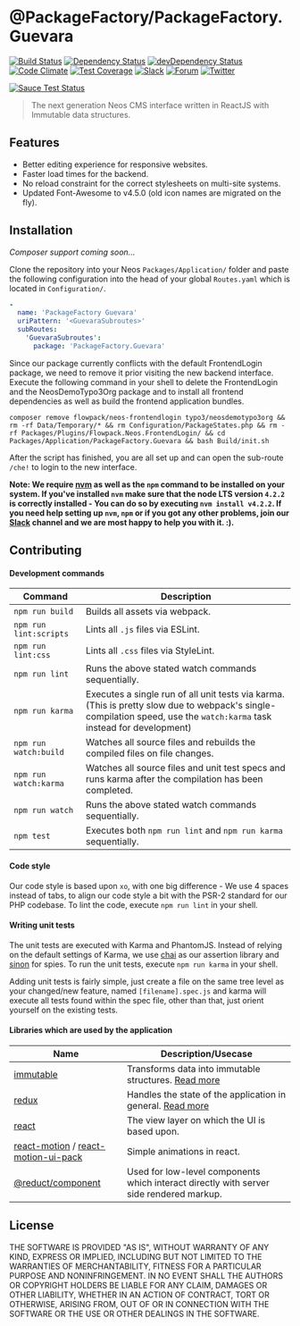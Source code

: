 # @PackageFactory/PackageFactory.Guevara
[![Build Status](https://travis-ci.org/PackageFactory/PackageFactory.Guevara.svg?branch=master)](https://travis-ci.org/PackageFactory/PackageFactory.Guevara) [![Dependency Status](https://david-dm.org/PackageFactory/PackageFactory.Guevara.svg)](https://david-dm.org/PackageFactory/PackageFactory.Guevara) [![devDependency Status](https://david-dm.org/PackageFactory/PackageFactory.Guevara/dev-status.svg)](https://david-dm.org/PackageFactory/PackageFactory.Guevara#info=devDependencies&view=table)
[![Code Climate](https://codeclimate.com/github/PackageFactory/PackageFactory.Guevara/badges/gpa.svg)](https://codeclimate.com/github/PackageFactory/PackageFactory.Guevara)
[![Test Coverage](https://codeclimate.com/github/PackageFactory/PackageFactory.Guevara/badges/coverage.svg)](https://codeclimate.com/github/PackageFactory/PackageFactory.Guevara/coverage) [![Slack](http://slack.neos.io/badge.svg)](http://slack.neos.io) [![Forum](https://img.shields.io/badge/forum-Discourse-39c6ff.svg)](https://discuss.neos.io/) [![Twitter](https://img.shields.io/twitter/follow/neoscms.svg?style=social)](https://twitter.com/NeosCMS)

[![Sauce Test Status](https://saucelabs.com/browser-matrix/inkdpixels.svg)](https://saucelabs.com/u/inkdpixels)

> The next generation Neos CMS interface written in ReactJS with Immutable data structures.


## Features
* Better editing experience for responsive websites.
* Faster load times for the backend.
* No reload constraint for the correct stylesheets on multi-site systems.
* Updated Font-Awesome to v4.5.0 (old icon names are migrated on the fly).


## Installation
*Composer support coming soon...*

Clone the repository into your Neos `Packages/Application/` folder and paste the following configuration into the head of your global `Routes.yaml` which is located in `Configuration/`.
```yaml
-
  name: 'PackageFactory Guevara'
  uriPattern: '<GuevaraSubroutes>'
  subRoutes:
    'GuevaraSubroutes':
      package: 'PackageFactory.Guevara'
```

Since our package currently conflicts with the default FrontendLogin package, we need to remove it prior visiting the new backend interface.
Execute the following command in your shell to delete the FrontendLogin and the NeosDemoTypo3Org package and to install all frontend dependencies as well as build the frontend application bundles.
```
composer remove flowpack/neos-frontendlogin typo3/neosdemotypo3org && rm -rf Data/Temporary/* && rm Configuration/PackageStates.php && rm -rf Packages/Plugins/Flowpack.Neos.FrontendLogin/ && cd Packages/Application/PackageFactory.Guevara && bash Build/init.sh
```

After the script has finished, you are all set up and can open the sub-route `/che!` to login to the new interface.

__Note: We require [nvm](https://github.com/creationix/nvm#install-script) as well as the `npm` command to be installed on your system.
If you've installed `nvm` make sure that the node LTS version `4.2.2` is correctly installed - You can do so by executing `nvm install v4.2.2`.
If you need help setting up `nvm`, `npm` or if you got any other problems, join our [Slack](https://neos-project.slack.com/) channel and we are most happy to help you with it. :).__


## Contributing

#### Development commands
| Command         | Description                    |
| --------------- | ------------------------------ |
| `npm run build` | Builds all assets via webpack. |
| `npm run lint:scripts`  | Lints all `.js` files via ESLint. |
| `npm run lint:css`  | Lints all `.css` files via StyleLint. |
| `npm run lint`  | Runs the above stated watch commands sequentially. |
| `npm run karma` | Executes a single run of all unit tests via karma. (This is pretty slow due to webpack's single-compilation speed, use the `watch:karma` task instead for development) |
| `npm run watch:build`  | Watches all source files and rebuilds the compiled files on file changes. |
| `npm run watch:karma`  | Watches all source files and unit test specs and runs karma after the compilation has been completed. |
| `npm run watch`  | Runs the above stated watch commands sequentially. |
| `npm test`  | Executes both `npm run lint` and `npm run karma` sequentially. |

#### Code style
Our code style is based upon `xo`, with one big difference - We use 4 spaces instead of tabs, to align our code style a bit with the PSR-2 standard for our PHP codebase. To lint the code, execute `npm run lint` in your shell.

#### Writing unit tests
The unit tests are executed with Karma and PhantomJS.
Instead of relying on the default settings of Karma, we use [chai](http://chaijs.com/) as our assertion library and
[sinon](http://sinonjs.org/) for spies. To run the unit tests, execute `npm run karma` in your shell.

Adding unit tests is fairly simple, just create a file on the same tree level as your changed/new feature, named `[filename].spec.js` and karma will execute all tests found within the spec file, other than that, just orient yourself on the existing tests.


#### Libraries which are used by the application
| Name          | Description/Usecase          |
| ------------- | ---------------------------- |
| [immutable](https://facebook.github.io/immutable-js/) | Transforms data into immutable structures. [Read more](http://jlongster.com/Using-Immutable-Data-Structures-in-JavaScript) |
| [redux](https://github.com/rackt/redux) | Handles the state of the application in general. [Read more](http://www.jchapron.com/2015/08/14/getting-started-with-redux/) |
| [react](https://facebook.github.io/react/) | The view layer on which the UI is based upon. |
| [react-motion](https://github.com/chenglou/react-motion) / [react-motion-ui-pack](https://github.com/souporserious/react-motion-ui-pack) | Simple animations in react. |
| [@reduct/component](https://github.com/reduct/component) | Used for low-level components which interact directly with server side rendered markup. |


## License
THE SOFTWARE IS PROVIDED "AS IS", WITHOUT WARRANTY OF ANY KIND, EXPRESS OR
IMPLIED, INCLUDING BUT NOT LIMITED TO THE WARRANTIES OF MERCHANTABILITY,
FITNESS FOR A PARTICULAR PURPOSE AND NONINFRINGEMENT. IN NO EVENT SHALL THE
AUTHORS OR COPYRIGHT HOLDERS BE LIABLE FOR ANY CLAIM, DAMAGES OR OTHER
LIABILITY, WHETHER IN AN ACTION OF CONTRACT, TORT OR OTHERWISE, ARISING FROM,
OUT OF OR IN CONNECTION WITH THE SOFTWARE OR THE USE OR OTHER DEALINGS IN
THE SOFTWARE.
